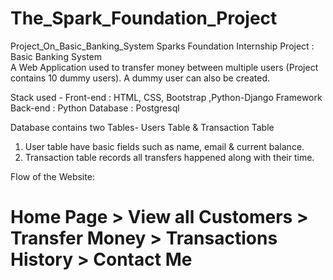 # The_Spark_Foundation_Project
Project_On_Basic_Banking_System
Sparks Foundation Internship Project : Basic Banking System  
A Web Application used to transfer money between multiple users (Project contains 10 dummy users). A dummy user can also be created.  

Stack used - 
Front-end : HTML, CSS, Bootstrap ,Python-Django Framework
Back-end : Python
Database : Postgresql  

Database contains two Tables- Users Table & Transaction Table 
1. User table have basic fields such as name, email & current balance. 
2. Transaction table records all transfers happened along with their time.  

Flow of the Website: 
# Home Page > View all Customers > Transfer Money > Transactions History > Contact Me

